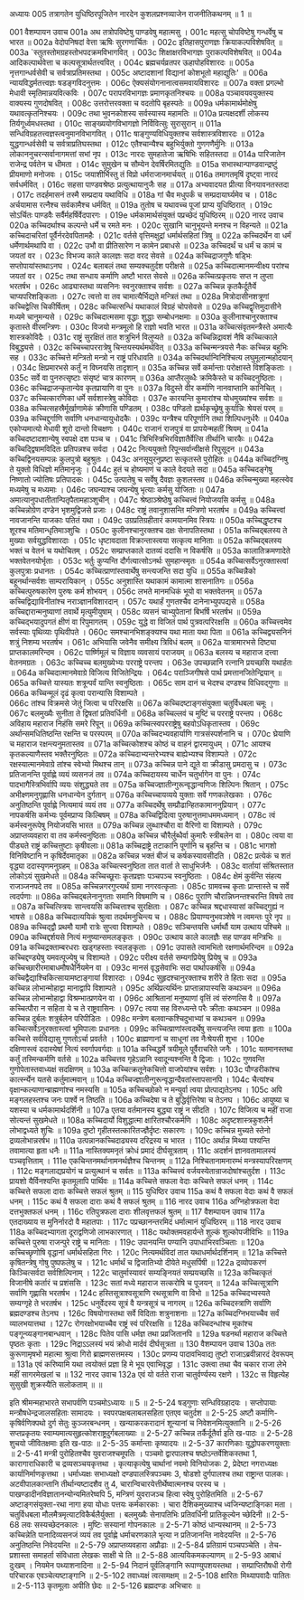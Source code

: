 अध्यायः 005
तत्रागतेन युधिष्ठिरपूजितेन नारदेन कुशलप्रश्नव्याजेन राजनीतिकथनम् ॥ 1 ॥

001	वैशम्पायन उवाच 
001a	अथ तत्रोपविष्टेषु पाण्डवेषु महात्मसु ।
001c	महत्सु चोपविष्टेषु गन्धर्वेषु च भारत ॥
002a	वेदोपनिषदां वेत्ता ऋषिः सुरगणार्चितः ।
002c	इतिहासपुराणज्ञः क्रियाकल्पविशेषवित् ॥
003a	`स्तुतस्तोमग्रहस्तोभपदक्रमविभागवित् ।
003c	शिक्षाक्षरविभागज्ञः पुराकल्पविशेषवित् ॥
004a	आदिकल्पार्थवेत्ता च कल्पसूत्रार्थतत्त्ववित् ।
004c	ब्रह्मचर्यव्रतपर ऊहापोहविशारदः ॥
005a	नृत्तगान्धर्वसेवी च सर्वत्राप्रतिमस्तथा ।
005c	अष्टादशानां विद्यानां कोशभूतो महाद्युतिः' ॥
006a	न्यायविद्धर्मतत्त्वज्ञः षडङ्गविदनुत्तमः ।
006c	ऐक्यसंयोगनानात्वसमवायविशारदः ॥
007a	वक्ता प्रगल्भो मेधावी स्मृतिमान्नयवित्कविः ।
007c	परापरविभागज्ञः प्रमाणकृतनिश्चयः ॥
008a	पञ्चावयवयुक्तस्य वाक्यस्य गुणदोषवित् ।
008c	उत्तरोत्तरवक्ता च वदतोपि बृहस्पतेः ॥
009a	धर्मकामार्थमोक्षेषु यथावत्कृतनिश्चयः ।
009c	तथा भुवनकोशस्य सर्वस्यास्य महामतिः ॥
010a	प्रत्यक्षदर्शी लोकस्य तिर्यगूर्ध्वमधस्तथा ।
010c	साङ्ख्ययोगविभागज्ञो निर्विवित्सुः सुरासुरान् ॥
011a	सन्धिविग्रहतत्त्वज्ञस्त्वनुमानविभागवित् ।
011c	षाङ्गुण्यविधियुक्तश्च सर्वशास्त्रविशारदः ॥
012a	युद्धगान्धर्वसेवी च सर्वत्राप्रतिघस्तथा ।
012c	एतैश्चान्यैश्च बहुभिर्युक्तो गुणगणैर्मुनिः ॥
013a	लोकाननुचरन्सर्वानागमत्तां सभां नृप ।
013c	नारदः सुमहातेजा ऋषिभिः सहितस्तदा ॥
014a	पारिजातेन राजेन्द्र पर्वतेन च धीमता ।
014c	सुमुखेन च सौम्येन देवर्षिरमितद्युतिः ॥
015a	सभास्थान्पाण्डवान्द्रष्टुं प्रीयमाणो मनोजवः ।
015c	जयाशीर्भिस्तु तं विप्रो धर्मराजानमार्चयत् ॥
016a	तमागतमृषिं दृष्ट्वा नारदं सर्वधर्मवित् ।
016c	सहसा पाण्डवश्रेष्ठः प्रत्युत्थायानुजैः सह ॥
017a	अभ्यवादयत प्रीत्या विनयावनतस्तदा ।
017c	तदर्हमासनं तस्मै सम्प्रदाय यथाविधि ॥
018a	गां चैव मधुपर्कं च सम्प्रदायार्घ्यमेव च ।
018c	अर्चयामास रत्नैश्च सर्वकामैश्च धर्मवित् ॥
019a	तुतोष च यथावच्च पूजां प्राप्य युधिष्ठिरात् ।
019c	सोऽर्चितः पाण्डवैः सर्वैर्महर्षिर्वेदपारगः ।
019e	धर्मकामार्थसंयुक्तं पप्रच्छेदं युधिष्ठिरम् ॥
020	नारद उवाच 
020a	कच्चिदर्थाश्च कल्पन्ते धर्मे च रमते मनः ।
020c	सुखानि चानुभूयन्ते मनश्च न विहन्यते ॥
021a	कच्चिदाचरितां पूर्वैर्नरदेवपितामहैः ।
021c	वर्तसे वृत्तिमक्षुद्रां धर्मार्थसहितां त्रिषु ॥
022a	कच्चिदर्थेन वा धर्मं धर्मेणार्थमथापि वा ।
022c	उभौ वा प्रीतिसारेण न कामेन प्रबाधसे ॥
023a	कच्चिदर्थं च धर्मं च कामं च जयतां वर ।
023c	विभज्य काले कालज्ञः सदा वरद सेवसे ॥
024a	कच्चिद्राजगुणैः षड्भिः सप्तोपायांस्तथाऽनघ ।
024c	बलाबलं तथा सम्यक्चतुर्दश परीक्षसे ॥
025a	कच्चिदात्मानमन्वीक्ष्य परांश्च जयतां वर ।
025c	तथा सन्धाय कर्माणि अष्टौ भारत सेवसे ॥
026a	कच्चित्प्रकृतयः सप्त न लुप्ता भरतर्षभ ।
026c	आढ्यास्तथा व्यसनिनः स्वनुरक्ताश्च सर्वशः ॥
027a	कच्चिन्न कृतकैर्दूतैर्ये चाप्यपरिशङ्किताः ।
027c	त्वत्तो वा तव चामात्यैर्भिद्यते मन्त्रितं तथा ॥
028a	मित्रोदासीनशत्रूणां कच्चिद्वेत्सि चिकीर्षितम् ।
028c	कच्चित्सन्धिं यथाकालं विग्रहं चोपसेवसे ॥
029a	कच्चिद्वृत्तिमुदासीने मध्यमे चानुमन्यसे ।
029c	कच्चिदात्मसमा वृद्धाः शुद्धाः सम्बोधनक्षमाः ॥
030a	कुलीनाश्चानुरक्ताश्च कृतास्ते वीरमन्त्रिणः ।
030c	विजयो मन्त्रमूलो हि राज्ञो भवति भारत ॥
031a	कच्चित्संवृतमन्त्रैस्ते अमात्यैः शास्त्रकोविदैः ।
031c	राष्ट्रं सुरक्षितं तात शत्रुभिर्न विलुप्यते ॥
032a	कच्चिन्निद्रावशं नैषि कच्चित्काले विबुद्ध्यसे ।
032c	कच्चिच्चापररात्रेषु चिन्तयस्यर्थमर्थवित् ॥
033a	कच्चिन्मन्त्रयसे नैकः कच्चिन्न बहुभिः सह ।
033c	कच्चित्ते मन्त्रितो मन्त्रो न राष्ट्रं परिधावति ॥
034a	कच्चिदर्थान्विनिश्चित्य लघुमूलान्महोदयान् ।
034c	क्षिप्रमारभसे कर्तुं न विघ्नयसि तादृशान् ॥
035a	कच्चिन्न सर्वे कर्मान्ताः परोक्षास्ते विशङ्किताः ।
035c	सर्वे वा पुनरुत्सृष्टाः संसृष्टं चात्र कारणम् ॥
036a	आप्तैरलुब्धैः क्रमिकैस्ते च कच्चिदनुष्ठिताः ।
036c	कच्चिद्राजन्कृतान्येव कृतप्रायाणि वा पुनः ॥
037a	विदुस्ते वीर कर्माणि नानवाप्तानि कानिचित् ।
037c	कच्चित्कारणिका धर्मे सर्वशास्त्रेषु कोविदाः ।
037e	कारयन्ति कुमारांश्च योधमुख्यांश्च सर्वशः ॥
038a	कच्चित्सहस्रैर्मूर्खाणामेकं क्रीणासि पण्डितम् ।
038c	पण्डितो ह्यर्थकृच्छ्रेषु कुर्यान्निः श्रेयसं परम् ॥
039a	कच्चिद्दुर्गाणि सर्वाणि धनधान्यायुधोदकैः ।
039c	यन्त्रैश्च परिपूर्णानि तथा शिल्पिधनुर्धरैः ॥
040a	एकोप्यमात्यो मेधावी शूरो दान्तो विचक्षणः ।
040c	राजानं राजपुत्रं वा प्रापयेन्महतीं श्रियम् ॥
041a	कच्चिदष्टादशान्येषु स्वपक्षे दश पञ्च च ।
041c	त्रिभिस्त्रिभिरविज्ञातैर्वेत्सि तीर्थानि चारकैः ॥
042a	कच्चिद्द्विषामविदितः प्रतिपन्नश्च सर्वदा ।
042c	नित्ययुक्तो रिपून्सर्वान्वीक्षसे रिपुसूदन ॥
043a	कच्चिद्विनयसम्पन्नः कुलपुत्रो बहुश्रुतः ।
043c	अनसूयुरनुप्रष्टा सत्कृतस्ते पुरोहितः ॥
044a	कच्चिदग्निषु ते युक्तो विधिज्ञो मतिमानृजुः ।
044c	हुतं च होष्यमाणं च काले वेदयते सदा ॥
045a	कच्चिदङ्गेषु निष्णातो ज्योतिषः प्रतिपादकः ।
045c	उत्पातेषु च सर्वेषु दैवज्ञः कुशलस्तव ॥
046a	कच्चिन्मुख्या महत्स्वेव मध्यमेषु च मध्यमाः ।
046c	जघन्याश्च जघन्येषु भृत्याः कर्मसु योजिताः ॥
047a	अमात्यानुपधातीतान्पितृपैतामहाञ्शुचीन् ।
047c	श्रेष्ठाञ्श्रेष्ठेषु कच्चित्त्वं नियोजयसि कर्मसु ॥
048a	कच्चिन्नोग्रेण दण्डेन भृशमुद्विजसे प्रजाः ।
048c	राष्ट्रं तवानुशासन्ति मन्त्रिणो भरतर्षभ ॥
049a	कच्चित्त्वां नावजानन्ति याजकाः पतितं यथा ।
049c	उग्रप्रतिग्रहीतारं कामयानमिव स्त्रियः ॥
050a	कच्चिद्धृष्टश्च शूरश्च मतिमान्धृतिमाञ्शुचिः ।
050c	कुलीनश्चानुरक्तश्च दक्षः सेनापतिस्तथा ।
051a	कच्चिद्बलस्य ते मुख्याः सर्वयुद्धविशारदाः ।
051c	धृष्टावदाता विक्रान्तास्त्वया सत्कृत्य मानिताः ॥
052a	कच्चिद्बलस्य भक्तं च वेतनं च यथोचितम् ।
052c	सम्प्राप्तकाले दातव्यं ददासि न विकर्षसि ॥
053a	कालातिक्रमणादेते भक्तवेतनयोर्भृताः ।
053c	भर्तुः कुप्यन्ति दौर्गत्यात्सोऽनर्थः सुमहान्स्मृतः ॥
054a	कच्चित्सर्वेऽनुरक्तास्त्वां कुलपुत्राः प्रधानतः ।
054c	कच्चित्प्राणांस्तवार्थेषु सन्त्यजन्ति सदा युधि ॥
055a	कच्चिन्नैको बहूनर्थान्सर्वशः साम्परायिकान् ।
055c	अनुशास्ति यथाकामं कामात्मा शासनातिगः ॥
056a	कच्चित्पुरुषकारेण पुरुषः कर्म शोभयन् ।
056c	लभते मानमधिकं भूयो वा भक्तवेतनम् ॥
057a	कच्चिद्विद्याविनीतांश्च नराञ्ज्ञानविशारदान् ।
057c	यथार्हं गुणतश्चैव दानेनाभ्युपपद्यसे ॥
058a	कच्चिद्दारान्मनुष्याणां तवार्थे मृत्युमीयुषाम् ।
058c	व्यसनं चाभ्युपेतानां बिभर्षि भरतर्षभ ॥
059a	कच्चिद्भयादुपगतं क्षीणं वा रिपुमागतम् ।
059c	युद्धे वा विजितं पार्थ पुत्रवत्परिरक्षसि ॥
060a	कच्चित्त्वमेव सर्वस्याः पृथिव्याः पृथिवीपते ।
060c	समश्चानभिशङ्क्यश्च यथा माता यथा पिता ॥
061a	कच्चिद्व्यसनिनं शत्रुं निशम्य भरतर्षभ ।
061c	अभियासि जवेनैव समीक्ष्य त्रिविधं बलम् ॥
062a	यात्रामारभसे दिष्ट्या प्राप्तकालमरिन्दम ।
062c	पार्ष्णिमूलं च विज्ञाय व्यवसायं पराजयम् ॥
063a	बलस्य च महाराज दत्त्वा वेतनमग्रतः ।
063c	कच्चिच्च बलमुख्येभ्यः परराष्ट्रे परन्तप ।
063e	उपच्छन्नानि रत्नानि प्रयच्छसि यथार्हतः ॥
064a	कच्चिदात्मानमेवाग्रे विजित्य विजितेन्द्रियः ।
064c	पराञ्जिगीषसे पार्थ प्रमत्तानजितेन्द्रियान् ॥
065a	कच्चित्ते यास्यतः शत्रून्पर्वं यान्ति स्वनुष्ठिताः ।
065c	साम दानं च भेदश्च दण्डश्च विधिवद्गुणाः ॥
066a	कच्चिन्मूलं दृढं कृत्वा परान्यासि विशाम्पते ।	
066c	तांश्च विक्रमसे जेतुं जित्वा च परिरक्षसि ॥
067a	कच्चिदष्टाङ्गसंयुक्ता चतुर्विधबला चमूः ।
067c	बलमुख्यैः सुनीता ते द्विषतां प्रतिवर्धिनी ॥
068a	कच्चिल्लवं च मुष्टिं च परराष्ट्रे परन्तप ।
068c	अविहाय महाराज निहंसि समरे रिपून् ॥
069a	कच्चित्स्वपरराष्ट्रेषु बहवोऽधिकृतास्तव ।
069c	अर्थान्समधितिष्ठन्ति रक्षन्ति च परस्परम् ॥
070a	कच्चिदभ्यवहार्याणि गात्रसंस्पर्शनानि च ।
070c	घ्रेयाणि च महाराज रक्षन्त्यनुमतास्तव ॥
071a	कच्चित्कोशश्च कोष्ठं च वाहनं द्वारमायुधम् ।
071c	आयश्च कृतकल्याणैस्तव भक्तैरनुष्ठितः ॥
072a	कच्चिदाभ्यन्तरेभ्यश्च बाह्येभ्यश्च विशाम्पते ।
072c	रक्षस्यात्मानमेवाग्रे तांश्च स्वेभ्यो मिथश्च तान् ॥
073a	कच्चिन्न पाने द्यूते वा क्रीडासु प्रमदासु च ।
073c	प्रतिजानन्ति पूर्वाह्णे व्ययं व्यसनजं तव ॥
074a	कच्चिदायस्य चार्धेन चतुर्भागेन वा पुनः ।
074c	पादभागैस्त्रिभिर्वापि व्ययः संशुद्ध्यते तव ॥
075a	कच्चिज्ज्ञातीन्गुरून्वृद्धान्वणिजः शिल्पिनः श्रितान् ।
075c	अभीक्ष्णमनुगृह्णासि धनधान्येन दुर्गतान् ॥
076a	कच्चिच्चायव्यये युक्ताः सर्वे गणकलेखकाः ।
076c	अनुतिष्ठन्ति पूर्वाह्णे नित्यमायं व्ययं तव ॥
077a	कच्चिदर्थेषु सम्प्रौढान्हितकामाननुप्रियान् ।
077c	नापकर्षसि कर्मभ्यः पूर्वमप्राप्य किल्बिषम् ॥
078a	कच्चिद्विदित्वा पुरुषानुत्तमाधममध्यमान् ।
078c	त्वं कर्मस्वनुरूपेषु नियोजयसि भारत ॥
079a	कच्चिन्न लुब्धाश्चौरा वा वैरिणो वा विशाम्पते ।
079c	अप्राप्तव्यवहारा वा तव कर्मस्वनुष्ठिताः ॥
080a	कच्चिन्न चौरैर्लुब्धैर्वा कुमारैः स्त्रीबलेन वा ।
080c	त्वया वा पीड्यते राष्ट्रं कच्चित्तुष्टाः कृषीवलाः॥
081a	कच्चिद्राष्ट्रे तटाकानि पूर्णानि च बृहन्ति च ।
081c	भागशो विनिविष्टानि न कृषिर्देवमातृका ॥
082a	कच्चिन्न भक्तं बीजं च कर्षकस्यावसीदति ।
082c	प्रत्येकं च शतं वृद्ध्या ददास्यृणमनुग्रहम् ॥
083a	कच्चित्स्वनुष्ठिता तात वार्ता ते साधुभिर्जनैः ।
083c	वार्तायां संश्रितस्तात लोकोऽयं सुखमेधते ॥
084a	कच्चिच्छूराः कृतप्रज्ञाः पञ्चपञ्च स्वनुष्ठिताः ।
084c	क्षेमं कुर्वन्ति संहत्य राजञ्जनपदे तव ॥
085a	कच्चिन्नगरगुप्त्यर्थं ग्रामा नगरवत्कृताः ।
085c	ग्रामवच्च कृताः प्रान्तास्ते च सर्वे त्वदर्पणाः ॥
086a	कच्चिद्बलेनानुगताः समानि विषमाणि च ।
086c	पुराणि चौरान्निघ्नन्तश्चरन्ति विषये तव ॥
087a	कच्चित्स्त्रियः सान्त्वयसि कच्चित्ताश्च सुरक्षिताः ।
087c	कच्चिन्न श्रद्दधास्यासां कच्चिद्गुह्यं न भाषसे ॥
088a	कच्चिदात्ययिकं श्रुत्वा तदर्थमनुचिन्त्य च ।
088c	प्रियाण्यनुभवञ्शेषे न त्वमन्तः पुरे नृप ॥
089a	कच्चिद्द्वौ प्रथमौ यामौ रात्रेः सुप्त्वा विशाम्पते ।
089c	सञ्चिन्तयसि धर्मार्थौ याम उत्थाय पश्चिमे ॥
090a	कच्चिद्दर्शयसे नित्यं मनुष्यान्समलङ्कृतः ।
090c	उत्थाय काले कालज्ञैः सह पाण्डव मन्त्रिभिः ॥
091a	कच्चिद्रक्ताम्बरधराः खड्गहस्ताः स्वलङ्कृताः ।
091c	उपासते त्वामभितो रक्षणार्थमरिन्दम ॥
092a	कच्चिद्दण्ड्येषु यमवत्पूज्येषु च विशाम्पते ।
092c	परीक्ष्य वर्तसे सम्यगप्रियेषु प्रियेषु च ॥
093a	कच्चिच्छारीरमाबाधमौषधैर्नियमेन वा ।
093c	मानसं वृद्धसेवाभिः सदा पार्थापकर्षसि ॥
094a	कच्चिद्वैद्याश्चिकित्सायामष्टाङ्गायां विशारदाः ।
094c	सुहृदश्चानुरक्ताश्च शरीरे ते हिताः सदा ॥
095a	कच्चिन्न लोभान्मोहाद्वा मानाद्वापि विशाम्पते ।
095c	अर्थिप्रत्यर्थिनः प्राप्तान्नापास्यसि कथञ्चन ॥
096a	कच्चिन्न लोभान्मोहाद्वा विश्रम्भात्प्रणयेन वा ।
096c	आश्रितानां मनुष्याणां वृत्तिं त्वं संरुणत्सि वै ॥
097a	कच्चित्पौरा न सहिता ये च ते राष्ट्रवासिनः ।
097c	त्वया सह विरुध्यन्ते परैः क्रीताः कथञ्चन ॥
098a	कच्चिन्न दुर्बलः शत्रुर्बलेन परिपीडितः ।
098c	मन्त्रेण बलवान्कश्चिदुभाभ्यां च कथञ्चन ॥
099a	कच्चित्सर्वेऽनुरक्तास्त्वां भूमिपालाः प्रधानतः ।
099c	कच्चित्प्राणांस्त्वदर्थेषु सन्त्यजन्ति त्वया हृताः ॥
100a	कच्चित्ते सर्वविद्यासु गुणतोऽर्चा प्रवर्तते ।
100c	ब्राह्मणानां च साधूनां तव नैःश्रेयसी शुभा ।
100e	दक्षिणास्त्वं ददास्येषां नित्यं स्वर्गापवर्गदाः ॥
101a	कच्चिद्धर्मे त्रयीमूले पूर्वैराचरिते जनैः ।
101c	यतमानस्तथा कर्तुं तस्मिन्कर्मणि वर्तसे ॥
102a	कच्चित्तव गृहेऽन्नानि स्वादून्यश्नन्ति वै द्विजाः ।
102c	गुणवन्ति गुणोपेतास्तवाध्यक्षं सदक्षिणम् ॥
103a	कच्चित्क्रतूनेकचित्तो वाजपेयांश्च सर्वशः ।
103c	पौण्डरीकांश्च कार्त्स्न्येन यतसे कर्तुमात्मवान् ॥
104a	कच्चिज्ज्ञातीन्गुरून्वृद्धान्दैवतांस्तापसानपि ।
104c	चैत्यांश्च वृक्षान्कल्याणान्ब्राह्मणांश्च नमस्यसि ॥
105a	कच्चिच्छोको न मन्युर्वा त्वया प्रोत्पाद्यतेऽनघ ।
105c	अपि मङ्गलहस्तश्च जनः पार्श्वे न तिष्ठति ॥
106a	कच्चिदेषा च ते बुद्धिर्वृत्तिरेषा च तेऽनघ ।
106c	आयुष्या च यशस्या च धर्मकामार्थदर्शिनी ॥
107a	एतया वर्तमानस्य बुद्ध्या राष्ट्रं न सीदति ।
107c	विजित्य च महीं राजा सोत्यन्तं सुखमेधते ॥
108a	कच्चिदार्यो विशुद्धात्मा क्षारितश्चौरकर्मणि ।
108c	अदृष्टशास्त्रकुशलैर्न लोभाद्वध्यते शुचिः ॥
109a	दुष्टो गृहीतस्तत्कारितज्ज्ञैर्दृष्टः सकारणः ।
109c	कच्चिन्न मुच्यते स्तेनो द्रव्यलोभान्नरर्षभ ॥
110a	उत्पन्नानकच्चिदाढ्यस्य दरिद्रस्य च भारत ।
110c	अर्थान्न मिथ्या पश्यन्ति तवामात्या हृता धनैः ॥
111a	नास्तिक्यमनृतं क्रोधं प्रमादं दीर्घसूत्रताम् ।
111c	अदर्शनं ज्ञानवतामालस्यं पञ्चवृत्तिताम् ।
111e	एकचिन्तनमर्थानामनर्थज्ञैश्च चिन्तनम् ॥
112a	निश्चितानामनारम्भं मन्त्रस्यापरिरक्षणम् ।
112c	मङ्गलाद्यप्रयोगं च प्रत्युत्थानं च सर्वतः ॥
113a	कच्चित्त्वं वर्जयस्येतान्राजदोषांश्चतुर्दश ।
113c	प्रायशो यैर्विनश्यन्ति कृतमूलापि पार्थिवः ॥
114a	कच्चित्ते सफला वेदाः कच्चित्ते सफलं धनम् ।
114c	कच्चित्ते सफला दाराः कच्चित्ते सफलं श्रुतम् ॥
115	युधिष्ठिर उवाच 
115a	कथं वै सफला वेदाः कथं वै सफलं धनम् ।
115c	कथं वै सफला दाराः कथं वै सफलं श्रुतम् ॥
116	नारद उवाच 
116a	अग्निहोत्रफला वेदा दत्तभुक्तफलं धनम् ।
116c	रतिपुत्रफला दाराः शीलवृत्तफलं श्रुतम् ॥
117	वैशम्पायन उवाच 
117a	एतदाख्याय स मुनिर्नारदो वै महातपाः ।
117c	पप्रच्छानन्तरमिदं धर्मात्मानं युधिष्ठिरम् ॥
118	नारद उवाच 
118a	कच्चिदभ्यागता दूराद्वणिजो लाभकारणात् ।
118c	यथोक्तमवहार्यन्ते शुल्कं शुल्कोपजीविभिः ॥
119a	कच्चित्ते पुरुषा राजन्पुरे राष्ट्रे च मानिताः ।
119c	उपानयन्ति पण्यानि उपाधाभिरवञ्चिताः ॥
120a	कच्चिच्छृणोषि वृद्धानां धर्मार्थसहिता गिरः ।
120c	नित्यमर्थविदां तात यथाधर्मार्थदर्शिनाम् ॥
121a	कच्चित्ते कृषितन्त्रेषु गोषु पुष्पफलेषु च ।
121c	धर्मार्थं च द्विजातिभ्यो दीयेते मधुसर्पिषी ॥
122a	द्रव्योपकरणं किञ्चित्सर्वदा सर्वशिल्पिनाम् ।
122c	चातुर्मास्यावरं सम्यङ्नियतं सम्प्रयच्छसि ॥
123a	कच्चित्कृतं विजानीषे कर्तारं च प्रशंससि ।
123c	सतां मध्ये महाराज सत्करोषि च पूजयन् ॥
124a	कच्चित्सूत्राणि सर्वाणि गृह्णासि भरतर्षभ ।
124c	हस्तिसूत्राश्वसूत्राणि रथसूत्राणि वा विभो ॥
125a	कच्चिदभ्यस्यते सम्यग्गृहे ते भरतर्षभ ।
125c	धनुर्वेदस्य सूत्रं वै यन्त्रसूत्रं च नागरम् ॥
126a	कच्चिदस्त्राणि सर्वाणि ब्रह्मदण्डश्च तेऽनघ ।
126c	विषयोगास्तथा सर्वे विदिताः शत्रुनाशनाः ॥
127a	कच्चिदग्निभयाच्चैव सर्वं व्यालभयात्तथा ।
127c	रोगरक्षोभयाच्चैव राष्ट्रं स्वं परिरक्षसि ॥
128a	कच्चिदन्धांश्च मूकांश्च पङ्गून्व्यङ्गानबान्धवान् ।
128c	पितेव पासि धर्मज्ञ तथा प्रव्रजितानपि ॥
129a	षडनर्था महाराज कच्चित्ते पृष्ठतः कृताः ।
129c	निद्राऽऽलस्यं भयं क्रोधो मार्दवं दीर्घसूत्रता ॥
130	वैशम्पायन उवाच 
130a	ततः कुरूणामृषभो महात्मा श्रुत्वा गिरो ब्राह्मणसत्तमस्य ।
130c	प्रणम्य पादावभिवाद्य तुष्टो राजाऽब्रवीन्नारदं देवरूपम् ॥
131a	एवं करिष्यामि यथा त्वयोक्तं प्रज्ञा हि मे भूय एवाभिवृद्धा ।
131c	उक्त्वा तथा चैव चकार राजा लेभे महीं सागरमेखलां च ॥
132	नारद उवाच 
132a	एवं यो वर्तते राजा चातुर्वर्ण्यस्य रक्षणे ।
132c	स विहृत्येह सुसुखी शुक्रस्यैति सलोकताम् ॥ ॥
	
इति श्रीमन्महाभारते सभापर्वणि पञ्चमोऽध्यायः ॥ 5 ॥
2-5-24 षड्गुणाः सन्धिविग्रहादयः । सप्तोपायाः मन्त्रौषधेन्द्रजालसहिताः सामादयः । स्वपरपक्षबलाबलसहिता एतएव चतुर्दश ॥
 2-5-25 अष्टौ कर्माणि- कृषिर्वणिक्पथो दुर्ग सेतुः कुञ्जरबन्धनम् । खन्याकरकरादानं शून्यानां च निवेशनमित्युक्तानि ॥ 
2-5-26 सप्तप्रकृतयः स्वाम्यमात्यसुहृत्कोशराष्ट्रदुर्गबलाख्याः ॥ 
2-5-27 कच्चिन्न तर्कैर्दूतैर्वा इति ख-पाठः ॥ 
2-5-28 शुचयो जीवितक्षमाः इति ख-पाठः ॥ 
2-5-35 कर्मान्ताः कृष्यादयः ॥ 
2-5-37 कारणिकाः युद्धोपकरणयुक्ताः ॥ 
2-5-41 मन्त्री पुरोहितश्चैव युवराजश्चमूपतिः । पञ्चमो द्वारपालश्च षष्ठोऽन्तर्वेशिकस्तथा 1, कारागाराधिकारी च द्रव्यसञ्चयकृत्तथा । कृत्याकृत्येषु चार्थानां नवमो विनियोजकः 2, प्रेदेष्टा नगराध्यक्षः कार्यानिर्माणकृत्तथा । धर्माध्यक्षः सभाध्यक्षो दण्डपालस्त्रिपञ्चमः 3, षोडशो दुर्गपालश्च तथा राष्ट्रान्त पालकः। अटवीपालकान्तानि तीर्थान्यष्टादशैव तु 4, चारान्विचारयेत्तीर्थेष्वात्मनश्च परस्य च । पाखण्डादीनविज्ञातानन्योन्यमितरेष्वपि 5, मन्त्रिणं युवराजञ्च हित्वा स्वेषु पुरोहितमिति ॥ 
2-5-67 अष्टाङ्गसंयुक्ता-रथा नागा हया योधाः पत्तयः कर्मकारकाः । चारा दैशिकमुख्याश्च ध्वजिन्यष्टाङ्गिका मता । चतुर्विधबला मौलमैत्रमृत्याटविकैर्बलैर्युक्ता । बलमुख्यैः सेनापतिभिः प्रतिवर्धिनी प्रातिकूल्येन च्छेदिनी ॥
 2-5-68 लवः सस्यच्छेदनकालः । मुष्टिः सस्यानां गोपनकालः ॥ 
2-5-71 कोष्ठं धान्यस्थानम् ॥ 
2-5-73 कच्चिन्नेति पानादिव्यसनजं व्ययं तव पूर्वाह्णे धर्माचरणकाले भृत्या न प्रतिजानन्ति नावेदयन्ति ॥ 
2-5-76 अनुतिष्ठन्ति निवेदयन्ति ॥ 
2-5-79 अप्राप्तव्यवहारा अप्रौढाः ॥ 
2-5-84 प्रतिग्रामं पञ्चपञ्चेति । तेच-प्रशास्ता समाहर्ता संविधाता लेखकः साक्षी चे ति ॥ 
2-5-88 आत्ययिकमकल्याणम् ॥ 
2-5-93 आबाधं दुःखम् । नियमेन पथ्याशनादिना ॥ 
2-5-94 निदानं पूर्वलिङ्गानि रूपाण्युपशयस्तथा । सम्प्राप्तिरौषधी रोगी परिचारक एवञ्चेत्यष्टाङ्गानि ॥
 2-5-102 तवाध्यक्षं त्वत्समक्षम् ॥ 
2-5-108 क्षारितः मिथ्यापवादैः पातितः ॥ 
2-5-113 कृतमूलाः अपीति छेदः ॥ 
2-5-126 ब्रह्मदण्डः अभिचारः ॥
